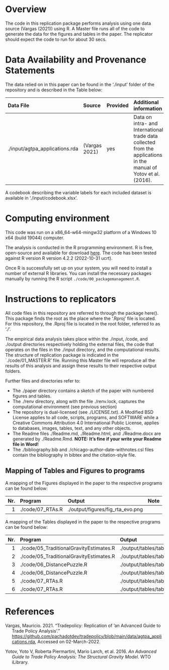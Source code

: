 # Overview

The code in this replication package performs analysis using one data
source (Vargas (2021)) using R. A Master file runs all of the code to
generate the data for the figures and tables in the paper. The
replicator should expect the code to run for about 30 secs.

# Data Availability and Provenance Statements

The data relied on in this paper can be found in the ‘./input’ folder of
the repository and is described in the Table below:

| Data File                      | Source        | Provided | Additional information                                                                                            |
|:-------------------------------|:--------------|:---------|:------------------------------------------------------------------------------------------------------------------|
| ./input/agtpa_applications.rda | (Vargas 2021) | yes      | Data on intra- and International trade data collected from the applications in the manual of Yotov et al. (2016). |

A codebook describing the variable labels for each included dataset is
available in ‘./input/codebook.xlsx’.

# Computing environment

This code was run on a x86_64-w64-mingw32 platform of a Windows 10 x64
(build 19044) computer.

The analysis is conducted in the R programming environment. R is free,
open-source and available for download
[here](https://www.r-project.org/). The code has been tested against R
version R version 4.2.2 (2022-10-31 ucrt).

Once R is successfully set up on your system, you will need to install a
number of external R libraries. You can install the necessary packages
manually by running the R script `./code/00_packagemanagement.R`.

# Instructions to replicators

All code files in this repository are referred to through the package
here(). This package finds the root as the place where the ‘.Rproj’ file
is located. For this repository, the .Rproj file is located in the root
folder, referred to as ‘./’.

The empirical data analysis takes place within the ./input, /code, and
./output directories respectively holding the external files, the code
that operates on the files in the ./input directory, and the
computational results. The structure of replication package is indicated
in the \`./code/01_MASTER.R’ file. Running this Master file will
reproduce all the results of this analysis and assign these results to
their respective output folders.

Further files and directories refer to:

- The ./paper directory contains a sketch of the paper with numbered
  figures and tables.
- The ./renv directory, along with the file ./renv.lock, captures the
  computational environment (see previous section)
- The repository is dual-licensed (see ./LICENSE.txt). A Modified BSD
  License applies to all code, scripts, programs, and SOFTWARE while a
  Creative Commons Attribution 4.0 International Public License, applies
  to databases, images, tables, text, and any other objects.
- The Readme files ./Readme.md, ./Readme.html, and ./Readme.docx are
  generated by ./Readme.Rmd. **NOTE: It’s fine if your write your Readme
  file in Word!**
- The ./bibliography.bib and ./chicago-author-date-withnotes.csl files
  contain the bibliography in bibtex and the citation-style file.

## Mapping of Tables and Figures to programs

A mapping of the Figures displayed in the paper to the respective
programs can be found below:

| Nr. | Program          | Output                           | Note |
|----:|:-----------------|:---------------------------------|:-----|
|   1 | ./code/07_RTAs.R | ./output/figures/fig_rta_evo.png |      |

A mapping of the Tables displayed in the paper to the respective
programs can be found below:

| Nr. | Program                                 | Output                                       | Note |
|----:|:----------------------------------------|:---------------------------------------------|:-----|
|   1 | ./code/05_TraditionalGravityEstimates.R | ./output/tables/tab_traditional_gravity.tex  |      |
|   2 | ./code/05_TraditionalGravityEstimates.R | ./output/tables/tab_traditional_gravity.docx |      |
|   3 | ./code/06_DistancePuzzle.R              | ./output/tables/tab_distance_gravity.tex     |      |
|   4 | ./code/06_DistancePuzzle.R              | ./output/tables/tab_distance_gravity.docx    |      |
|   5 | ./code/07_RTAs.R                        | ./output/tables/tab_rta_gravity.tex          |      |
|   6 | ./code/07_RTAs.R                        | ./output/tables/tab_rta_gravity.docx         |      |

# References

<div id="refs" class="references csl-bib-body hanging-indent">

<div id="ref-vargas2021tradepolicy" class="csl-entry">

Vargas, Mauricio. 2021. “Tradepolicy: Replication of ’an Advanced Guide
to Trade Policy Analysis’.”
<https://github.com/pachadotdev/tradepolicy/blob/main/data/agtpa_applications.rda>,
Accessed on 02-March-2022.

</div>

<div id="ref-yotov2016advanced" class="csl-entry">

Yotov, Yoto V, Roberta Piermartini, Mario Larch, et al. 2016. *An
Advanced Guide to Trade Policy Analysis​: The Structural Gravity Model*.
WTO iLibrary.

</div>

</div>
